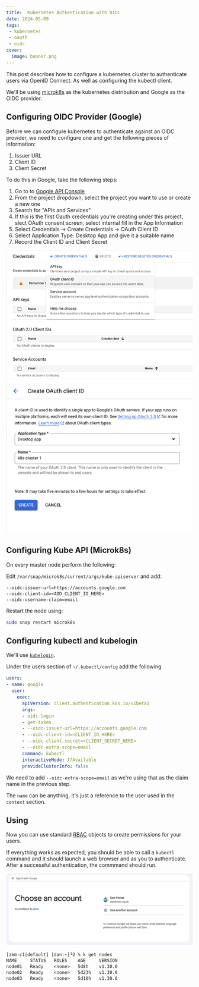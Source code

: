 ```yaml
---
title:  Kubernetes Authentication with OIDC
date: 2024-05-09
tags:
 - kubernetes
 - oauth
 - oidc
cover:
  image: banner.png
---
```


This post describes how to configure a kubernetes cluster to authenticate users via OpenID Connect. As well as configuring the kubectl client.

We'll be using [microk8s](https://microk8s.io) as the kubernetes distribution and Google as the OIDC provider.

## Configuring OIDC Provider (Google)

Before we can configure kubernetes to authenticate against an OIDC provider, we need to configure one and get the following pieces of information:

1. Issuer URL
2. Client ID
3. Client Secret  

To do this in Google, take the following steps:

1. Go to to [Google API Console](https://console.developers.google.com/apis/dashboard)
2. From the project dropdown, select the project you want to use or create a new one
3. Search for "APIs and Services"
4. If this is the first Oauth credentials you're creating under this project, slect OAuth consent screen, select internal fill in the App Information
5. Select Credentials -> Create Credentials -> OAuth Client ID
6. Select Application Type: Desktop App and give it a suitable name
7. Record the Client ID and Client Secret

![OAuth Credentials Screen 1](google-oauth1.png)
![OAuth Credentials Screen 2](google-oauth2.png)

## Configuring Kube API (Microk8s)

On every master node perform the following:

Edit `/var/snap/microk8s/current/args/kube-apiserver` and add:

```plaintext
--oidc-issuer-url=https://accounts.google.com
--oidc-client-id=<ADD_CLIENT_ID_HERE>
--oidc-username-claim=email
```

Restart the node using:

```bash
sudo snap restart microk8s
```

## Configuring kubectl and kubelogin

We'll use [`kubelogin`](https://github.com/int128/kubelogin).

Under the users section of `~/.kubectl/config` add the following

```yaml
users:
- name: google
  user:
    exec:
      apiVersion: client.authentication.k8s.io/v1beta1
      args:
      - oidc-login
      - get-token
      - --oidc-issuer-url=https://accounts.google.com
      - --oidc-client-id=<CLIENT_ID_HERE>
      - --oidc-client-secret=<CLIENT_SECRET_HERE>
      - --oidc-extra-scope=email
      command: kubectl
      interactiveMode: IfAvailable
      provideClusterInfo: false
```

We need to add `--oidc-extra-scope=email` as we're using that as the claim name in the previous step.

The `name` can be anything, it's just a reference to the user used in the `context` section.


## Using

Now you can use standard [RBAC](https://kubernetes.io/docs/reference/access-authn-authz/rbac/) objects to create permissions for your users.

If everything works as expected, you should be able to call a `kubectl` command and it should launch a web browser and as you to authenticate. After a successful authentication, the commmand should run.

![Google Login](google-login.png)

```
[zem-c1|default] [dan:~]└2 % k get nodes
NAME     STATUS   ROLES    AGE     VERSION
node01   Ready    <none>   5d8h    v1.30.0
node02   Ready    <none>   5d23h   v1.30.0
node03   Ready    <none>   5d10h   v1.30.0
```
